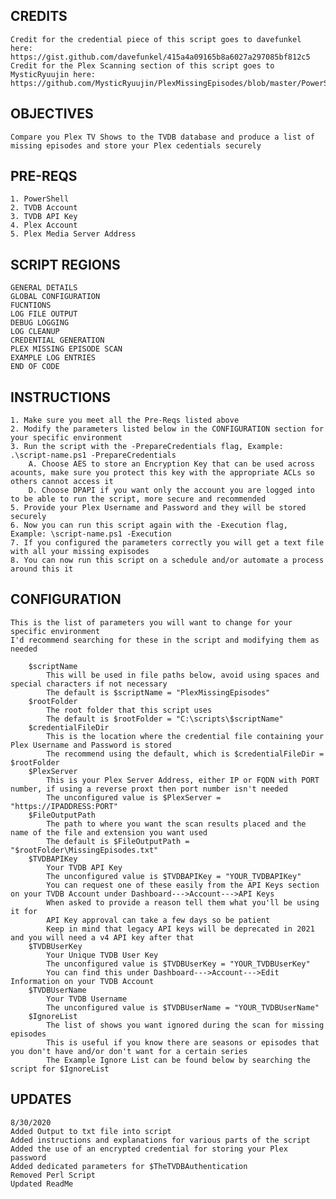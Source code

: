 ## CREDITS

	Credit for the credential piece of this script goes to davefunkel here: https://gist.github.com/davefunkel/415a4a09165b8a6027a297085bf812c5
	Credit for the Plex Scanning section of this script goes to MysticRyuujin here: https://github.com/MysticRyuujin/PlexMissingEpisodes/blob/master/PowerShell.ps1

## OBJECTIVES

	Compare you Plex TV Shows to the TVDB database and produce a list of missing episodes and store your Plex cedentials securely

## PRE-REQS

	1. PowerShell
	2. TVDB Account
	3. TVDB API Key
	4. Plex Account
	5. Plex Media Server Address

## SCRIPT REGIONS

	GENERAL DETAILS
	GLOBAL CONFIGURATION
	FUCNTIONS
	LOG FILE OUTPUT
	DEBUG LOGGING
	LOG CLEANUP
	CREDENTIAL GENERATION
	PLEX MISSING EPISODE SCAN
	EXAMPLE LOG ENTRIES
	END OF CODE

## INSTRUCTIONS

	1. Make sure you meet all the Pre-Reqs listed above
	2. Modify the parameters listed below in the CONFIGURATION section for your specific environment
	3. Run the script with the -PrepareCredentials flag, Example: .\script-name.ps1 -PrepareCredentials
		A. Choose AES to store an Encryption Key that can be used across acounts, make sure you protect this key with the appropriate ACLs so others cannot access it
		D. Choose DPAPI if you want only the account you are logged into to be able to run the script, more secure and recommended
	5. Provide your Plex Username and Password and they will be stored securely 
	6. Now you can run this script again with the -Execution flag, Example: \script-name.ps1 -Execution
	7. If you configured the parameters correctly you will get a text file with all your missing expisodes
	8. You can now run this script on a schedule and/or automate a process around this it
	
## CONFIGURATION

	This is the list of parameters you will want to change for your specific environment
	I'd recommend searching for these in the script and modifying them as needed
	
		$scriptName
			This will be used in file paths below, avoid using spaces and special characters if not necessary
			The default is $scriptName = "PlexMissingEpisodes"
		$rootFolder
			The root folder that this script uses
			The default is $rootFolder = "C:\scripts\$scriptName"
		$credentialFileDir
			This is the location where the credential file containing your Plex Username and Password is stored
			The recommend using the default, which is $credentialFileDir = $rootFolder
		$PlexServer
			This is your Plex Server Address, either IP or FQDN with PORT number, if using a reverse proxt then port number isn't needed
			The unconfigured value is $PlexServer = "https://IPADDRESS:PORT"			
		$FileOutputPath
			The path to where you want the scan results placed and the name of the file and extension you want used
			The default is $FileOutputPath = "$rootFolder\MissingEpisodes.txt"
		$TVDBAPIKey
			Your TVDB API Key
			The unconfigured value is $TVDBAPIKey = "YOUR_TVDBAPIKey"
			You can request one of these easily from the API Keys section on your TVDB Account under Dashboard--->Account--->API Keys
			When asked to provide a reason tell them what you'll be using it for
			API Key approval can take a few days so be patient
			Keep in mind that legacy API keys will be deprecated in 2021 and you will need a v4 API key after that
		$TVDBUserKey
			Your Unique TVDB User Key
			The unconfigured value is $TVDBUserKey = "YOUR_TVDBUserKey"
			You can find this under Dashboard--->Account--->Edit Information on your TVDB Account
		$TVDBUserName
			Your TVDB Username
			The unconfigured value is $TVDBUserName = "YOUR_TVDBUserName"
		$IgnoreList
			The list of shows you want ignored during the scan for missing episodes
			This is useful if you know there are seasons or episodes that you don't have and/or don't want for a certain series
			The Example Ignore List can be found below by searching the script for $IgnoreList
			
## UPDATES

	8/30/2020
	Added Output to txt file into script
	Added instructions and explanations for various parts of the script
	Added the use of an encrypted credential for storing your Plex password
	Added dedicated parameters for $TheTVDBAuthentication
	Removed Perl Script
	Updated ReadMe
